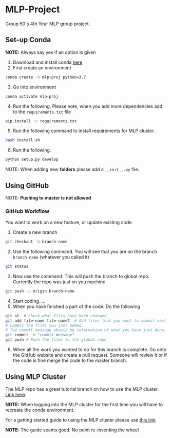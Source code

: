 # MLP-Project
Group 50's 4th Year MLP group project.


## Set-up Conda

**NOTE:** Always say yes if an option is given

1. Download and install conda [here](https://docs.anaconda.com/anaconda/install/)
2. First create an environment

````bash
conda create -n mlp-proj python=3.7
````
3. Go into environment

````bash
conda activate mlp-proj
````
4. Run the following. Please note, when you add more dependencies add to the `requirements.txt` file 

````bash
pip install -r requirements.txt
````

5. Run the following command to install requirements for MLP cluster.

````bash
bash install.sh
````

6. Run the following.

````bash
python setup.py develop
````

NOTE: When adding new **folders** please add a `__init__.py` file.

## Using GitHub

NOTE: **Pushing to master is not allowed**

### GitHub Workflow

You want to work on a new feature, or update existing code.

1. Create a new branch

````bash
git checkout -b branch-name
````
2. Use the following command. You will see that you are on the branch `branch-name` (whatever you called it)

````bash
git status
````
3. Now use the command. This will push the branch to global repo. Currently the repo was just on you machine

````bash
git push -u origin branch-name
````
4. Start coding.....
5. When you have finished a part of the code. Do the following

````bash
git st  # Check what files have been changed
git add file-name file-name2  # Add files that you want to commit next
# Commit the files you just added.
# The commit message should be informative of what you have just done.
git commit -m "commit message"
git push # Push the files to the global repo
````
6. When all the work you wanted to do for this branch is complete. Go onto the GitHub website and create a pull request. Someone will review it or if the code is fine merge the code to the master branch.

## Using MLP Cluster

The MLP repo has a great tutorial branch on how to use the MLP cluster. [Link here](https://github.com/CSTR-Edinburgh/mlpractical/tree/mlp2019-20/mlp_cluster_tutorial).

**NOTE:** When logging into the MLP cluster for the first time you will have to recreate the conda environment.

For a getting started guide to using the MLP cluster please use [this link](https://github.com/CSTR-Edinburgh/mlpractical/blob/mlp2019-20/mlp_cluster_tutorial/mlp_cluster_quick_start_up.md)

**NOTE:** The guide seems good. No point re-inventing the wheel